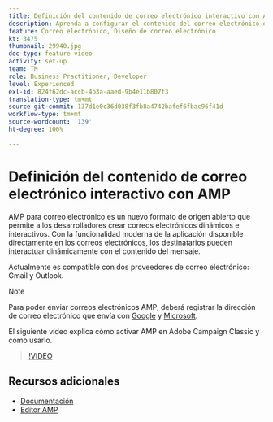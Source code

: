 ```yaml
---
title: Definición del contenido de correo electrónico interactivo con AMP
description: Aprenda a configurar el contenido del correo electrónico en formato AMP.
feature: Correo electrónico, Diseño de correo electrónico
kt: 3475
thumbnail: 29940.jpg
doc-type: feature video
activity: set-up
team: TM
role: Business Practitioner, Developer
level: Experienced
exl-id: 824f62dc-accb-4b3a-aaed-9b4e11b807f3
translation-type: tm+mt
source-git-commit: 137d1e0c36d038f3fb8a4742bafef6fbac96f41d
workflow-type: tm+mt
source-wordcount: '139'
ht-degree: 100%

---
```


# Definición del contenido de correo electrónico interactivo con AMP

AMP para correo electrónico es un nuevo formato de origen abierto que permite a los desarrolladores crear correos electrónicos dinámicos e interactivos. Con la funcionalidad moderna de la aplicación disponible directamente en los correos electrónicos, los destinatarios pueden interactuar dinámicamente con el contenido del mensaje.

Actualmente es compatible con dos proveedores de correo electrónico: Gmail y Outlook.

>[!NOTE]
>
>Para poder enviar correos electrónicos AMP, deberá registrar la dirección de correo electrónico que envía con [Google](https://developers.google.com/gmail/ampemail/register) y [Microsoft](https://docs.microsoft.com/en-us/outlook/amphtml/register-outlook).

El siguiente vídeo explica cómo activar AMP en Adobe Campaign Classic y cómo usarlo.

>[!VIDEO](https://video.tv.adobe.com/v/29940?quality=12&learn=on)

## Recursos adicionales

* [Documentación](https://docs.adobe.com/content/help/es-ES/campaign-classic/using/sending-messages/sending-emails/defining-the-email-content.html)
* [Editor AMP](https://playground.amp.dev/)
